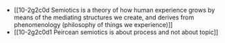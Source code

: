 - [[10-2g2c0d Semiotics is a theory of how human experience grows by means of the mediating structures we create, and derives from phenomenology (philosophy of things we experience)]]
- [[10-2g2c0d1 Peircean semiotics is about process and not about topic]]
<br>
